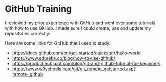 # GitHub Training

I reviewed my prior experience with GitHub and went over some tutorials with how to use GitHub. 
I made sure I could create, use and update my repositories correctly. 

Here are some links for GitHub that I used to study: 
- https://docs.github.com/en/get-started/quickstart/hello-world
- https://www.edureka.co/blog/how-to-use-github/
- https://product.hubspot.com/blog/git-and-github-tutorial-for-beginners
- https://www.w3schools.com/git/git_remote_getstarted.asp?remote=github
